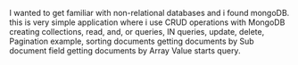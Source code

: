 I wanted to get familiar with non-relational databases and i found mongoDB.
this is very simple application where i use CRUD operations with MongoDB
creating collections, read, and, or queries, IN queries, update, delete,
Pagination example,
sorting documents
getting documents by Sub document field
getting documents by Array Value
starts query. 
